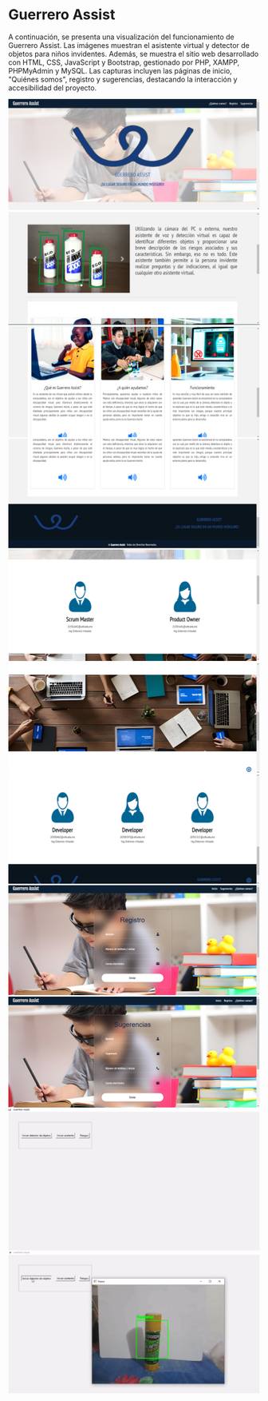 # Guerrero Assist
A continuación, se presenta una visualización del funcionamiento de Guerrero Assist. Las imágenes muestran el asistente virtual y detector de objetos para niños invidentes. 
Además, se muestra el sitio web desarrollado con HTML, CSS, JavaScript y Bootstrap, gestionado por PHP, XAMPP, PHPMyAdmin y MySQL. 
Las capturas incluyen las páginas de inicio, "Quiénes somos", registro y sugerencias, destacando la interacción y accesibilidad del proyecto.


![](img/Guerrero_1.png)
![](img/Guerrero_2.png)
![](img/Guerrero_3.png)
![](img/Guerrero_4.png)
![](img/Guerrero_5.png)
![](img/Guerrero_6.png)
![](img/Guerrero_7.png)
![](img/Guerrero_8.png)
![](img/Guerrero_9.png)
![](img/Guerrero_10.png)
![](img/Guerrero_11.png)

